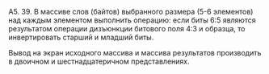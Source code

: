 A5. 39. В массиве слов (байтов) выбранного размера (5-6 элементов) над каждым элементом выполнить операцию: если биты 6:5 являются результатом операции дизъюнкции битового поля 4:3 и образца, то инвертировать старший и младший биты. 

Вывод на экран исходного массива и массива результатов производить в двоичном и шестнадцатеричном представлениях.